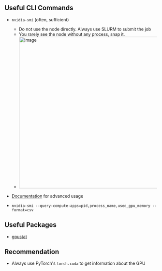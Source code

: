 ## Useful CLI Commands
- `nvidia-smi` (often, sufficient)
   - Do not use the node directly. Always use SLURM to submit the job
   - You rarely see the node without any process, snap it.
   - <img width="500" height="500" alt="image" src="https://github.com/user-attachments/assets/52a745e0-e5fc-4ba3-86ba-09dbc8d7ef4c" />

- [Documentation](https://docs.nvidia.com/deploy/nvidia-smi/index.html) for advanced usage
- `nvidia-smi --query-compute-apps=pid,process_name,used_gpu_memory --format=csv`

## Useful Packages
 - [gpustat](https://pypi.org/project/gpustat/)

## Recommendation
 - Always use PyTorch's `torch.cuda` to get information about the GPU
